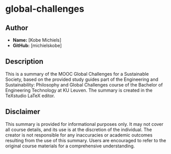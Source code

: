 # global-challenges
## Author

- **Name:** [Kobe Michiels]
- **GitHub:** [michielskobe]

## Description
This is a summary of the MOOC Global Challenges for a Sustainable Society, based on the provided study guides part of the Engineering and Sustainability: Philosophy and Global Challenges course of the Bachelor of Engineering Technology at KU Leuven. The summary is created in the TeXstudio LaTeX editor.

## Disclaimer
This summary is provided for informational purposes only. It may not cover all course details, and its use is at the discretion of the individual. The creator is not responsible for any inaccuracies or academic outcomes resulting from the use of this summary. Users are encouraged to refer to the original course materials for a comprehensive understanding.
